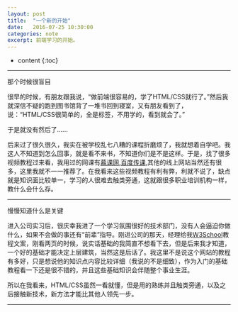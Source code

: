 ```yaml
---
layout: post
title:  "一个新的开始"
date:   2016-07-25 10:30:00
categories: note
excerpt: 前端学习的开始。
---
```


* content
{:toc}

---
那个时候很盲目

很早的时候，有朋友跟我说，“做前端很容易的，学了HTML/CSS就行了。”然后我就深信不疑的跑到图书馆背了一堆书回到寝室，又有朋友看到了，说：“HTML/CSS很简单的，全是标签，不用学的，看到就会了。”

于是就没有然后了......

后来过了很久很久，我实在被学校乱七八糟的课程折磨烦了，我就想着自学吧。我这人不知道到怎么回事，就是看不来书，不知道你们是不是这样。于是，找了很多视频教程过来看，我用过的网课有[慕课网](http://www.imooc.com/),[百度传课](http://www.chuanke.com/),其他的线上网站当然还有很多，这里我就不一一推荐了。在我看来这些视频教程有利有弊，利就不说了，缺点就是知识面比较单一，学习的人很难去触类旁通，这就跟很多职业培训机构一样，教什么会什么存。

---
慢慢知道什么是关键

进入公司实习后，很庆幸我进了一个学习氛围很好的技术部门，没有人会逼迫你做什么，如果不会做的事还有“前辈”指导。刚进公司的那天，经理给我[W3School](http://www.w3school.com.cn/)教程文案，刚看两页的时候，说实话基础的我简直不想看下去，但是后来我才知道，一个好的基础才能决定上层建筑，当然这是后话了。我这里不是说这个网站的教程有多好，只是想说他的知识点内容比较详细（我说的不是细致），作为入门的基础教程看一下还是很不错的，并且这些基础知识会伴随整个事业生涯。

所以在我看来，HTML/CSS虽然一看就懂，但是用的熟练并且触类旁通，以及之后接触新技术，新方法才能比其他人领先一步。

---
